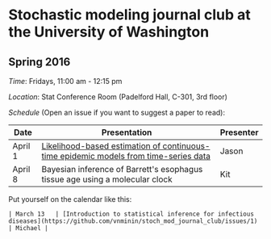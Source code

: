 # Stochastic modeling journal club at the University of Washington

## Spring 2016

*Time*: Fridays, 11:00 am - 12:15 pm

*Location*: Stat Conference Room (Padelford Hall, C-301, 3rd floor)

*Schedule* (Open an issue if you want to suggest a paper to read):

| Date | Presentation | Presenter |
|------|--------------|-----------|
| April 1 | [Likelihood-based estimation of continuous-time epidemic models from time-series data](http://rsif.royalsocietypublishing.org/content/5/25/885) | Jason | 
| April 8 | Bayesian inference of Barrett's esophagus tissue age using a molecular clock | Kit |
Put yourself on the calendar like this:
```
| March 13   | [Introduction to statistical inference for infectious diseases](https://github.com/vnminin/stoch_mod_journal_club/issues/1) | Michael |
```
